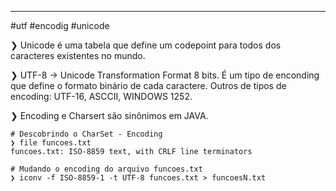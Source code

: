 ----
#utf #encodig #unicode

❯ Unicode é uma tabela que define um codepoint para todos dos caracteres existentes no mundo.

❯ UTF-8 -> Unicode Transformation Format 8 bits. É um tipo de enconding que define o formato binário de cada caractere. Outros de tipos de encoding: UTF-16, ASCCII, WINDOWS 1252.

❯ Encoding e Charsert são sinônimos em JAVA.


```Shell
# Descobrindo o CharSet - Encoding
❯ file funcoes.txt 
funcoes.txt: ISO-8859 text, with CRLF line terminators

# Mudando o encoding do arquivo funcoes.txt
❯ iconv -f ISO-8859-1 -t UTF-8 funcoes.txt > funcoesN.txt
```
